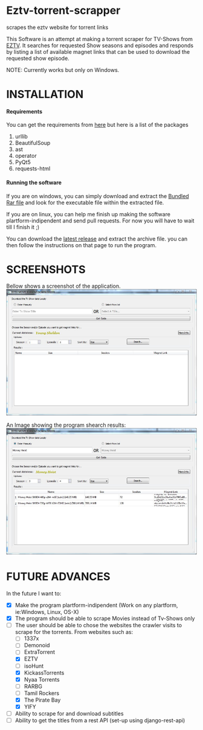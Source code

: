 # Eztv-torrent-scrapper
scrapes the eztv website for torrent links

This Software is an attempt at making a torrent scraper for TV-Shows from [EZTV](https://eztv.io/).
It searches for requested Show seasons and episodes and responds by listing a list of available magnet links
that can be used to download the requested show episode.

NOTE: Currently works but only on Windows.

# INSTALLATION
#### Requirements
You can get the requirements from [here](/Dependancies/List.txt) but here is a list of the packages
1. urllib
2. BeautifulSoup
3. ast
4. operator
5. PyQt5
6. requests-html

#### Running the software
If you are on windows, you can simply download and extract the [Bundled Rar file](https://github.com/ayieko168/Eztv-torrent-scrapper/raw/master/BUNDLED/BUNDLED.rar) and 
look for the executable file within the extracted file.

If you are on linux, you can help me finish up making the software plartform-indipendent and send pull requests.
For now you will have to wait till I finish it ;)

You can download the [latest release](https://github.com/ayieko168/Eztv-torrent-scrapper/releases/latest) and extract the archive file. you can then follow the instructions on that page to run the program.

# SCREENSHOTS
 Bellow shows a screenshot of the application.
 ![GitHub Logo](/Screenshots/Frontend-Inactive.png)

 An Image showing the program shearch results:
 ![Active Image](/Screenshots/Search-Example.JPG)

# FUTURE ADVANCES
In the future I want to:
- [x] Make the program plartform-indipendent (Work on any plartform, ie:Windows, Linux, OS-X)
- [x] The program should be able to scrape Movies instead of Tv-Shows only
- [ ] The user should be able to chose the websites the crawler visits to scrape for the torrents. From websites such as:
    - [ ] 1337x
    - [ ] Demonoid
    - [ ] ExtraTorrent
    - [x] EZTV
    - [ ] isoHunt
    - [x] KickassTorrents
    - [x] Nyaa Torrents
    - [ ] RARBG
    - [ ] Tamil Rockers 
    - [x] The Pirate Bay 
    - [x] YIFY
    
 - [ ] Ability to scrape for and download subtitles
 - [ ] Ability to get the titles from a rest API (set-up using django-rest-api)
